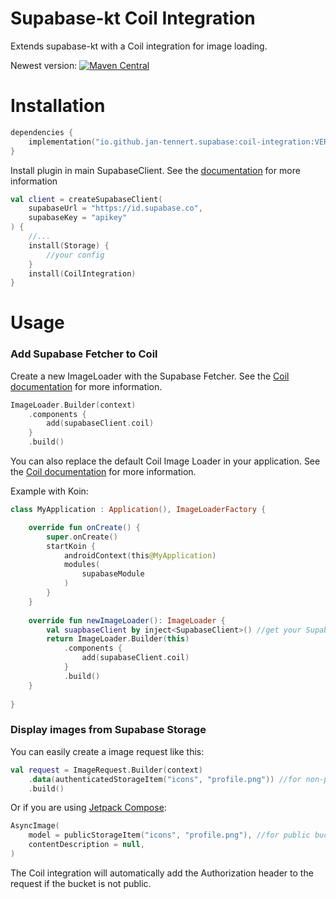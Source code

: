 # Supabase-kt Coil Integration

Extends supabase-kt with a Coil integration for image loading.

Newest version: [![Maven Central](https://img.shields.io/maven-central/v/io.github.jan-tennert.supabase/supabase-kt)](https://search.maven.org/search?q=g%3Aio.github.jan-tennert.supabase)

# Installation

```kotlin
dependencies {
    implementation("io.github.jan-tennert.supabase:coil-integration:VERSION")
}
```

Install plugin in main SupabaseClient. See the [documentation](https://supabase.com/docs/reference/kotlin/initializing) for more information
```kotlin
val client = createSupabaseClient(
    supabaseUrl = "https://id.supabase.co",
    supabaseKey = "apikey"
) {
    //...
    install(Storage) {
        //your config
    }
    install(CoilIntegration)
}
```

# Usage

### Add Supabase Fetcher to Coil

Create a new ImageLoader with the Supabase Fetcher. See the [Coil documentation](https://coil-kt.github.io/coil/image_pipeline/) for more information.

```kotlin
ImageLoader.Builder(context)
    .components {
        add(supabaseClient.coil)
    }
    .build()
```

You can also replace the default Coil Image Loader in your application. See the [Coil documentation](https://coil-kt.github.io/coil/getting_started/#image-loaders) for more information.

Example with Koin:

```kotlin
class MyApplication : Application(), ImageLoaderFactory {

    override fun onCreate() {
        super.onCreate()
        startKoin {
            androidContext(this@MyApplication)
            modules(
                supabaseModule
            )
        }
    }
    
    override fun newImageLoader(): ImageLoader {
        val suapbaseClient by inject<SupabaseClient>() //get your SupabaseClient using e.g. Dependency Injection
        return ImageLoader.Builder(this)
            .components {
                add(supabaseClient.coil)
            }
            .build()
    }
    
}
```

### Display images from Supabase Storage

You can easily create a image request like this:

```kotlin
val request = ImageRequest.Builder(context)
    .data(authenticatedStorageItem("icons", "profile.png")) //for non-public buckets
    .build()
```

Or if you are using [Jetpack Compose](https://coil-kt.github.io/coil/compose/):

```kotlin
AsyncImage(
    model = publicStorageItem("icons", "profile.png"), //for public buckets
    contentDescription = null,
)
```

The Coil integration will automatically add the Authorization header to the request if the bucket is not public.